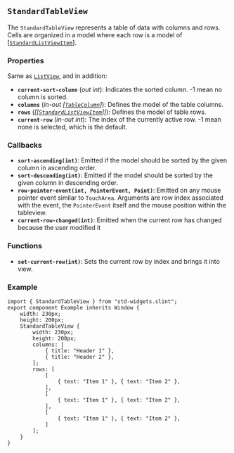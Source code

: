 <!-- Copyright © SixtyFPS GmbH <info@slint.dev> ; SPDX-License-Identifier: MIT -->

## `StandardTableView`

The `StandardTableView` represents a table of data with columns and rows. Cells
are organized in a model where each row is a model of
\[[`StandardListViewItem`](../builtins/structs.md#standardlistviewitem)\].

### Properties

Same as [`ListView`](#listview), and in addition:

-   **`current-sort-column`** (_out_ _int_): Indicates the sorted column. -1 mean no column is sorted.
-   **`columns`** (_in-out_ _\[[`TableColumn`](../builtins/structs.md#tablecolumn)\]_): Defines the model of the table columns.
-   **`rows`** (_\[\[[`StandardListViewItem`](../builtins/structs.md#standardlistviewitem)\]\]_): Defines the model of table rows.
-   **`current-row`** (_in-out_ _int_): The index of the currently active row. -1 mean none is selected, which is the default.

### Callbacks

-   **`sort-ascending(int)`**: Emitted if the model should be sorted by the given column in ascending order.
-   **`sort-descending(int)`**: Emitted if the model should be sorted by the given column in descending order.
-   **`row-pointer-event(int, PointerEvent, Point)`**: Emitted on any mouse pointer event similar to `TouchArea`. Arguments are row index associated with the event, the `PointerEvent` itself and the mouse position within the tableview.
-   **`current-row-changed(int)`**: Emitted when the current row has changed because the user modified it

### Functions

-   **`set-current-row(int)`**: Sets the current row by index and brings it into view.

### Example

```slint
import { StandardTableView } from "std-widgets.slint";
export component Example inherits Window {
    width: 230px;
    height: 200px;
    StandardTableView {
        width: 230px;
        height: 200px;
        columns: [
            { title: "Header 1" },
            { title: "Header 2" },
        ];
        rows: [
            [
                { text: "Item 1" }, { text: "Item 2" },
            ],
            [
                { text: "Item 1" }, { text: "Item 2" },
            ],
            [
                { text: "Item 1" }, { text: "Item 2" },
            ]
        ];
    }
}
```
